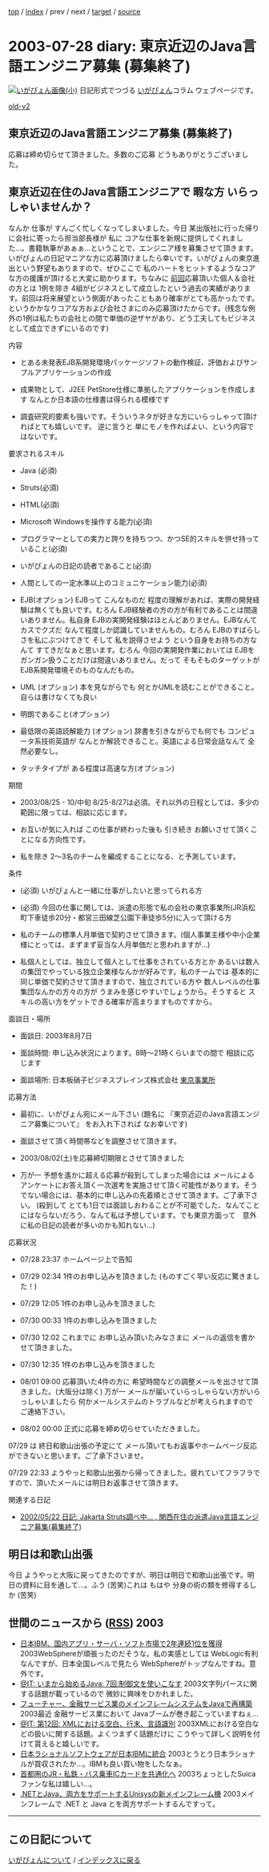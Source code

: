 [top](https://igapyon.github.io/diary/) 
 / [index](https://igapyon.github.io/diary/2003/index.html) 
 / prev 
 / next 
 / [target](https://igapyon.github.io/diary/2003/ig030728.html) 
 / [source](https://github.com/igapyon/diary/blob/gh-pages/2003/ig030728.html.src.md) 

2003-07-28 diary: 東京近辺のJava言語エンジニア募集 (募集終了)
=====================================================================================================
[![いがぴょん画像(小)](https://igapyon.github.io/diary/images/iga200306s.jpg "いがぴょん")](https://igapyon.github.io/diary/memo/memoigapyon.html) 日記形式でつづる [いがぴょん](https://igapyon.github.io/diary/memo/memoigapyon.html)コラム ウェブページです。

[old-v2](ig030728-orig.html)

## 東京近辺のJava言語エンジニア募集 (募集終了)

応募は締め切らせて頂きました。多数のご応募 どうもありがとうございました。


## 東京近辺在住のJava言語エンジニアで 暇な方 いらっしゃいませんか？

なんか 仕事が すんごく忙しくなってしまいました。今日 某出版社に行った帰りに会社に寄ったら担当部長様が 私に コアな仕事を新規に提供してくれました…。書籍執筆があぁぁ…ということで、エンジニア様を募集させて頂きます。いがぴょんの日記マニアな方に応募頂けましたら幸いです。いがぴょんの東京進出という野望もありますので、ぜひここで 私のハートをヒットするようなコアな方の援護が頂けると大変に助かります。ちなみに [前回](../2002/ig020522.html)応募頂いた個人＆会社の方とは 1例を除き 4組がビジネスとして成立したという過去の実績があります。前回は将来展望という側面があったこともあり確率がとても高かったです。というかかなりコアな方および会社さまにのみ応募頂けたからです。(残念な例外の1例は私たちの会社との間で単価の逆ザヤがあり、どう工夫してもビジネスとして成立できずにいるのです)

内容


* とある未発表EJB系開発環境パッケージソフトの動作検証、評価およびサンプルアプリケーションの作成
  
* 成果物として、J2EE PetStore仕様に準拠したアプリケーションを作成します
  なんとか日本語の仕様書は得られる模様です
  
* 調査研究的要素も強いです。そういうネタが好きな方にいらっしゃって頂ければとても嬉しいです。
  逆に言うと 単にモノを作ればよい、という内容ではないです。

要求されるスキル


* Java (必須)
  
* Struts(必須)
  
* HTML(必須)
  
* Microsoft Windowsを操作する能力(必須)
  
* プログラマーとしての実力と誇りを持ちつつ、かつSE的スキルを併せ持っていること(必須)
  
* いがぴょんの日記の読者であること(必須)
  
* 人間としての一定水準以上のコミュニケーション能力(必須)
  
* EJB(オプション)
  EJBって こんなものだ 程度の理解があれば、実際の開発経験は無くても良いです。むろん EJB経験者の方の方が有利であることは間違いありません。私自身 EJBの実開発経験はほとんどありません。EJBなんて カスでクズだ なんて程度しか認識していませんもの。むろん EJBのすばらしさを私にぶつけてきて そして 私を説得させよう という自身をお持ちの方なんて すてきだなぁと思います。むろん 今回の実開発作業においては EJBをガンガン扱うことだけは間違いありません。だって そもそものターゲットがEJB系開発環境そのものなんだもの。
  
* UML (オプション)
  本を見ながらでも 何とかUMLを読むことができること。自らは書けなくても良い
  
* 明朗であること(オプション)
  
* 最低限の英語読解能力 (オプション)
  辞書を引きながらでも何でも コンピュータ系技術英語が なんとか解読できること。英語による日常会話なんて
  全然必要なし。
  
* タッチタイプが ある程度は高速な方(オプション)

期間


* 2003/08/25 - 10/中旬
  8/25-8/27は必須。それ以外の日程としては、多少の範囲に限っては、相談に応じます。
  
* お互いが気に入れば この仕事が終わった後も 引き続き お願いさせて頂くことになる方向性です。
  
* 私を除き 2～3名のチームを編成することになる、と予測しています。

条件


* (必須) いがぴょんと一緒に仕事がしたいと思ってられる方
  
* (必須) 今回の仕事に関しては、派遣の形態で私の会社の東京事業所(JR浜松町下車徒歩20分・都営三田線芝公園下車徒歩5分)に入って頂ける方
  
* 私のチームの標準人月単価で契約させて頂きます。(個人事業主様や中小企業様にとっては、まずまず妥当な人月単価だと思われますが…)
  
* 私個人としては、独立して個人として仕事をされている方とか あるいは数人の集団でやっている独立企業様なんかが好みです。私のチームでは
  基本的に同じ単価で契約させて頂きますので、独立されている方や 数人レベルの仕事集団なんかの方々の方が
  うまみを感じやすいでしょうから。そうすると スキルの高い方をゲットできる確率が高まりますものですから。

面談日・場所


* 面談日: 2003年8月7日
  
* 面談時間: 申し込み状況によります。8時～21時くらいまでの間で 相談に応じます
  
* 面談場所: 日本板硝子ビジネスブレインズ株式会社 [東京事業所](http://www.nsg.co.jp/nbb/map.html)

応募方法


* 最初に、いがぴょん宛にメール下さい (題名に 『東京近辺のJava言語エンジニア募集について』
  をお入れ下されば なお幸いです)
  
* 面談させて頂く時間帯などを調整させて頂きます。
  
* 2003/08/02(土)を応募締切期限とさせて頂きました
  
* 万が一 予想を遙かに超える応募が殺到してしまった場合には メールによるアンケートにお答え頂く一次選考を実施させて頂く可能性があります。そうでない場合には、基本的に申し込みの先着順とさせて頂きます。ご了承下さい。
  (殺到して とても1日では面談しおわることが不可能でした、なんてことにはならないだろう、なんて私は予想しています。でも東京方面って　意外に私の日記の読者が多いのかも知れない…)

応募状況


* 07/28 23:37 ホームページ上で告知
  
* 07/29 02:34 1件のお申し込みを頂きました (ものすごく早い反応に驚きました！)
  
* 07/29 12:05 1件のお申し込みを頂きました
  
* 07/30 00:33 1件のお申し込みを頂きました
  
* 07/30 12:02 これまでに お申し込み頂いたみなさまに メールの返信を書かせて頂きました。
  
* 07/30 12:35 1件のお申し込みを頂きました
  
* 08/01 09:00 応募頂いた4件の方に 希望時間などの調整メールを出させて頂きました。(大阪分は除く)
  万が一 メールが届いていらっしゃらない方がいらっしゃいましたら 何かメールシステムのトラブルなどが考えられますので
  ご連絡下さい。
  
* 08/02 00:00 正式に応募を締め切らせていただきました。

07/29 は 終日和歌山出張の予定にて メール頂いてもお返事やホームページ反応ができないと思います。ご了承下さいませ。

07/29 22:33 ようやっと和歌山出張から帰ってきました。疲れていてフラフラですので、頂いたメールには明日お返事させて頂きます。

関連する日記


* [2002/05/22 日記: Jakarta Struts調べ中… , 関西在住の派遣Java言語エンジニア募集(募集終了)](../2002/ig020522.html)

## 明日は和歌山出張

今日 ようやっと大阪に戻ってきたのですが、明日は明日で和歌山出張です。明日の資料に目を通して…。ふう
(苦笑)これは もはや 分身の術の類を修得するしか (苦笑)

## 世間のニュースから ([RSS](ig030728-news.xml)) 2003


* [日本IBM、国内アプリ・サーバ・ソフト市場で2年連続1位を獲得](http://japan.cnet.com/news/ent/story/0,2000047623,20060081,00.htm)  2003WebSphereが頑張ったのだそうな。私の実感としては WebLogic有利なんですが、日本全国レベルで見たら WebSphereがトップなんですね。意外です。
* [@IT: いまから始めるJava: 7回:制御文を使いこなす](http://www.atmarkit.co.jp/fjava/rensai2/javaent07/javaent07.html)  2003文字列パースに関する話題が載っているので 微妙に興味をひかれました。
* [フューチャー、金融サービス業のメインフレームシステムをJavaで再構築](http://japan.cnet.com/news/ent/story/0,2000047623,20060100,00.htm)  2003最近 金融サービス業において Javaブームが巻き起こっていますねぇ…
* [@IT: 第12回: XMLにおける空白、行末、言語識別](http://www.atmarkit.co.jp/fxml/rensai/w3cread12/w3cread12.html)  2003XMLにおける空白などの扱いに関する話題。よくつまずく話題だけに こうやって詳しく説明を付けて貰えると嬉しいです。
* [日本ラショナルソフトウェアが日本IBMに統合](http://www.ibm.com/news/jp/2003/07/07241.html)  2003とうとう日本ラショナルが買収されたか…。IBMも良い買い物をしたなぁ。
* [首都圏のJR・私鉄・バス乗車ICカードを共通化へ](http://www.zdnet.co.jp/news/0307/28/njbt_11.html)  2003ちょっとしたSuicaファンな私は嬉しい…。
* [.NETとJava、両方をサポートするUnisysの新メインフレーム機](http://japan.cnet.com/news/ent/story/0,2000047623,20060176,00.htm)  2003メインフレームで .NET と Java とを両方サポートするんですって。


----------------------------------------------------------------------------------------------------

## この日記について
[いがぴょんについて](https://igapyon.github.io/diary/memo/memoigapyon.html) / [インデックスに戻る](https://igapyon.github.io/diary/idxall.html)
